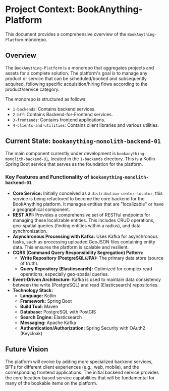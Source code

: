 # Project Context: BookAnything-Platform

This document provides a comprehensive overview of the `BookAnything-Platform` monorepo.

## Overview

The `BookAnything-Platform` is a monorepo that aggregates projects and assets for a complete solution. The platform's goal is to manage any product or service that can be scheduled/booked and subsequently acquired, following specific acquisition/hiring flows according to the product/service category.

The monorepo is structured as follows:
- `1-backends`: Contains backend services.
- `2-bff`: Contains Backend-for-Frontend services.
- `3-frontends`: Contains frontend applications.
- `4-clients-and-utilities`: Contains client libraries and various utilities.

## Current State: `bookanything-monolith-backend-01`

The main component currently under development is `bookanything-monolith-backend-01`, located in the `1-backends` directory. This is a Kotlin Spring Boot service that serves as the foundation for the platform.

### Key Features and Functionality of `bookanything-monolith-backend-01`

*   **Core Service:** Initially conceived as a `distribution-center-locator`, this service is being refactored to become the core backend for the BookAnything platform. It manages entities that are "localizable" or have a geographical component.
*   **REST API:** Provides a comprehensive set of RESTful endpoints for managing these localizable entities. This includes CRUD operations, geo-spatial queries (finding entities within a radius), and data synchronization.
*   **Asynchronous Processing with Kafka:** Uses Kafka for asynchronous tasks, such as processing uploaded GeoJSON files containing entity data. This ensures the platform is scalable and resilient.
*   **CQRS (Command Query Responsibility Segregation) Pattern:**
    *   **Write Repository (PostgreSQL/JPA):** The primary data store (source of truth).
    *   **Query Repository (Elasticsearch):** Optimized for complex read operations, especially geo-spatial queries.
*   **Event-Driven Architecture:** Kafka is used to maintain data consistency between the write (PostgreSQL) and read (Elasticsearch) repositories.
*   **Technology Stack:**
    *   **Language:** Kotlin
    *   **Framework:** Spring Boot
    *   **Build Tool:** Maven
    *   **Database:** PostgreSQL with PostGIS
    *   **Search Engine:** Elasticsearch
    *   **Messaging:** Apache Kafka
    *   **Authentication/Authorization:** Spring Security with OAuth2 (Keycloak)

## Future Vision

The platform will evolve by adding more specialized backend services, BFFs for different client experiences (e.g., web, mobile), and the corresponding frontend applications. The initial backend service provides the core location-based service capabilities that will be fundamental for many of the bookable items on the platform.
